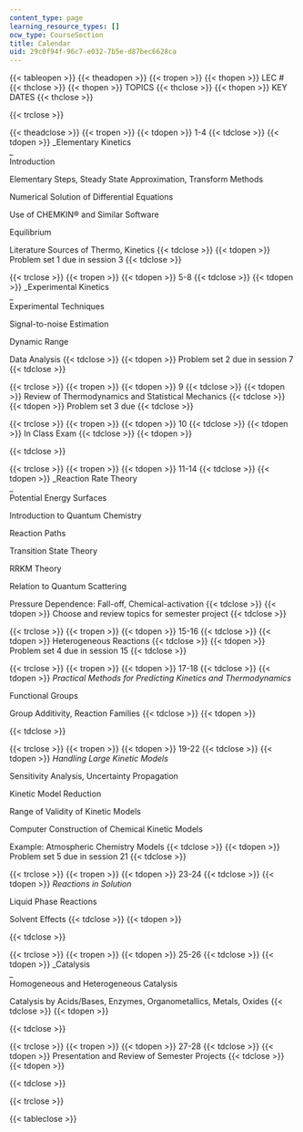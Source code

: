 ```yaml
---
content_type: page
learning_resource_types: []
ocw_type: CourseSection
title: Calendar
uid: 29c0f94f-96c7-e032-7b5e-d87bec6628ca
---
```


{{< tableopen >}}
{{< theadopen >}}
{{< tropen >}}
{{< thopen >}}
LEC #
{{< thclose >}}
{{< thopen >}}
TOPICS
{{< thclose >}}
{{< thopen >}}
KEY DATES
{{< thclose >}}

{{< trclose >}}

{{< theadclose >}}
{{< tropen >}}
{{< tdopen >}}
1-4
{{< tdclose >}}
{{< tdopen >}}
_Elementary Kinetics  
_  
Introduction  
  
Elementary Steps, Steady State Approximation, Transform Methods  
  
Numerical Solution of Differential Equations  
  
Use of CHEMKIN® and Similar Software  
  
Equilibrium  
  
Literature Sources of Thermo, Kinetics
{{< tdclose >}}
{{< tdopen >}}
Problem set 1 due in session 3
{{< tdclose >}}

{{< trclose >}}
{{< tropen >}}
{{< tdopen >}}
5-8
{{< tdclose >}}
{{< tdopen >}}
_Experimental Kinetics  
_  
Experimental Techniques  
  
Signal-to-noise Estimation  
  
Dynamic Range  
  
Data Analysis
{{< tdclose >}}
{{< tdopen >}}
Problem set 2 due in session 7
{{< tdclose >}}

{{< trclose >}}
{{< tropen >}}
{{< tdopen >}}
9
{{< tdclose >}}
{{< tdopen >}}
Review of Thermodynamics and Statistical Mechanics
{{< tdclose >}}
{{< tdopen >}}
Problem set 3 due
{{< tdclose >}}

{{< trclose >}}
{{< tropen >}}
{{< tdopen >}}
10
{{< tdclose >}}
{{< tdopen >}}
In Class Exam
{{< tdclose >}}
{{< tdopen >}}

{{< tdclose >}}

{{< trclose >}}
{{< tropen >}}
{{< tdopen >}}
11-14
{{< tdclose >}}
{{< tdopen >}}
_Reaction Rate Theory  
_  
Potential Energy Surfaces  
  
Introduction to Quantum Chemistry  
  
Reaction Paths  
  
Transition State Theory  
  
RRKM Theory  
  
Relation to Quantum Scattering  
  
Pressure Dependence: Fall-off, Chemical-activation
{{< tdclose >}}
{{< tdopen >}}
Choose and review topics for semester project
{{< tdclose >}}

{{< trclose >}}
{{< tropen >}}
{{< tdopen >}}
15-16
{{< tdclose >}}
{{< tdopen >}}
Heterogeneous Reactions
{{< tdclose >}}
{{< tdopen >}}
Problem set 4 due in session 15
{{< tdclose >}}

{{< trclose >}}
{{< tropen >}}
{{< tdopen >}}
17-18
{{< tdclose >}}
{{< tdopen >}}
_Practical Methods for Predicting Kinetics and Thermodynamics_  
  
Functional Groups  
  
Group Additivity, Reaction Families
{{< tdclose >}}
{{< tdopen >}}

{{< tdclose >}}

{{< trclose >}}
{{< tropen >}}
{{< tdopen >}}
19-22
{{< tdclose >}}
{{< tdopen >}}
_Handling Large Kinetic Models_  
  
Sensitivity Analysis, Uncertainty Propagation  
  
Kinetic Model Reduction  
  
Range of Validity of Kinetic Models  
  
Computer Construction of Chemical Kinetic Models  
  
Example: Atmospheric Chemistry Models
{{< tdclose >}}
{{< tdopen >}}
Problem set 5 due in session 21
{{< tdclose >}}

{{< trclose >}}
{{< tropen >}}
{{< tdopen >}}
23-24
{{< tdclose >}}
{{< tdopen >}}
_Reactions in Solution_  
  
Liquid Phase Reactions  
  
Solvent Effects
{{< tdclose >}}
{{< tdopen >}}

{{< tdclose >}}

{{< trclose >}}
{{< tropen >}}
{{< tdopen >}}
25-26
{{< tdclose >}}
{{< tdopen >}}
_Catalysis  
_  
Homogeneous and Heterogeneous Catalysis  
  
Catalysis by Acids/Bases, Enzymes, Organometallics, Metals, Oxides
{{< tdclose >}}
{{< tdopen >}}

{{< tdclose >}}

{{< trclose >}}
{{< tropen >}}
{{< tdopen >}}
27-28
{{< tdclose >}}
{{< tdopen >}}
Presentation and Review of Semester Projects
{{< tdclose >}}
{{< tdopen >}}

{{< tdclose >}}

{{< trclose >}}

{{< tableclose >}}